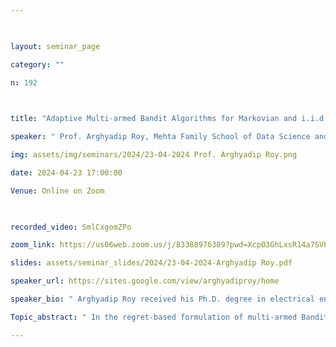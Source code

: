 ```yaml
--- 

  

layout: seminar_page 

category: "" 

n: 192

  

title: "Adaptive Multi-armed Bandit Algorithms for Markovian and i.i.d Rewards " 

speaker: " Prof. Arghyadip Roy, Mehta Family School of Data Science and Artificial Intelligence at IIT Guwahati  "  

img: assets/img/seminars/2024/23-04-2024 Prof. Arghyadip Roy.png

date: 2024-04-23 17:00:00  

Venue: Online on Zoom 

  

recorded_video: SmlCxgomZPo

zoom_link: https://us06web.zoom.us/j/83388976389?pwd=XcpO3GhLxsR14a7SVbPx33HQQa1jbt.1 

slides: assets/seminar_slides/2024/23-04-2024-Arghyadip Roy.pdf

speaker_url: https://sites.google.com/view/arghyadiproy/home

speaker_bio: " Arghyadip Roy received his Ph.D. degree in electrical engineering from IIT Bombay, India, in 2019. Before that, he received the B.E. and M.Tech degrees from Jadavpur University and IIT Kharagpur, respectively. He worked as a postdoctoral researcher at the University of  Illinois at Urbana-Champaign, USA from 2019 to 2021. He is currently working as an assistant professor in the Mehta Family School of Data Science and Artificial Intelligence at the Indian Institute of Technology, Guwahati, India. His research interests include resource allocation in wireless networks, optimization and control of stochastic systems, and reinforcement learning.  "

Topic_abstract: " In the regret-based formulation of multi-armed Bandit (MAB) problems, except in rare instances, much of the literature focuses on arms with independent and identically distributed (i.i.d.) rewards. In this talk, we will consider the problem of obtaining regret guarantees for MAB problems, in which the rewards of each arm form a Markov chain that may not belong to a single parameter exponential family. To achieve a logarithmic regret in such problems is not difficult: a variation of standard Kullback–Leibler upper confidence bound (KL-UCB) does the job. However, the constants obtained from such an analysis are poor for the following reason: i.i.d. rewards are a special case of Markov rewards and it is difficult to design an algorithm that works well independent of whether the underlying model is truly Markovian or i.i.d. To overcome this issue, we will introduce a novel algorithm that identifies whether the rewards from each arm are truly Markovian or i.i.d. using a total variation distance-based test. Our algorithm then switches from using a standard KL-UCB to a specialized version of KL-UCB when it determines that the arm reward is Markovian, thus resulting in low regrets for both i.i.d. and Markovian settings. "

---
```

